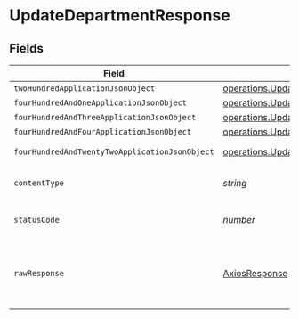 # UpdateDepartmentResponse


## Fields

| Field                                                                                                                                                 | Type                                                                                                                                                  | Required                                                                                                                                              | Description                                                                                                                                           |
| ----------------------------------------------------------------------------------------------------------------------------------------------------- | ----------------------------------------------------------------------------------------------------------------------------------------------------- | ----------------------------------------------------------------------------------------------------------------------------------------------------- | ----------------------------------------------------------------------------------------------------------------------------------------------------- |
| `twoHundredApplicationJsonObject`                                                                                                                     | [operations.UpdateDepartmentResponseBody](../../../sdk/models/operations/updatedepartmentresponsebody.md)                                             | :heavy_minus_sign:                                                                                                                                    | OK                                                                                                                                                    |
| `fourHundredAndOneApplicationJsonObject`                                                                                                              | [operations.UpdateDepartmentDepartmentsResponseBody](../../../sdk/models/operations/updatedepartmentdepartmentsresponsebody.md)                       | :heavy_minus_sign:                                                                                                                                    | Unauthenticated                                                                                                                                       |
| `fourHundredAndThreeApplicationJsonObject`                                                                                                            | [operations.UpdateDepartmentDepartmentsResponseResponseBody](../../../sdk/models/operations/updatedepartmentdepartmentsresponseresponsebody.md)       | :heavy_minus_sign:                                                                                                                                    | Forbidden                                                                                                                                             |
| `fourHundredAndFourApplicationJsonObject`                                                                                                             | [operations.UpdateDepartmentDepartmentsResponse404ResponseBody](../../../sdk/models/operations/updatedepartmentdepartmentsresponse404responsebody.md) | :heavy_minus_sign:                                                                                                                                    | Not Found                                                                                                                                             |
| `fourHundredAndTwentyTwoApplicationJsonObject`                                                                                                        | [operations.UpdateDepartmentDepartmentsResponse422ResponseBody](../../../sdk/models/operations/updatedepartmentdepartmentsresponse422responsebody.md) | :heavy_minus_sign:                                                                                                                                    | Invalid data posted                                                                                                                                   |
| `contentType`                                                                                                                                         | *string*                                                                                                                                              | :heavy_check_mark:                                                                                                                                    | HTTP response content type for this operation                                                                                                         |
| `statusCode`                                                                                                                                          | *number*                                                                                                                                              | :heavy_check_mark:                                                                                                                                    | HTTP response status code for this operation                                                                                                          |
| `rawResponse`                                                                                                                                         | [AxiosResponse](https://axios-http.com/docs/res_schema)                                                                                               | :heavy_check_mark:                                                                                                                                    | Raw HTTP response; suitable for custom response parsing                                                                                               |